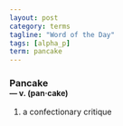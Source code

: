 ```yaml
---
layout: post
category: terms
tagline: "Word of the Day"
tags: [alpha_p]
term: pancake
---
```


<h3>Pancake<br/> <small>&mdash; v. (pan<span>&middot;</span>cake)</small></h3>
<p><ol><li>a confectionary critique</li>
</ol></p>
